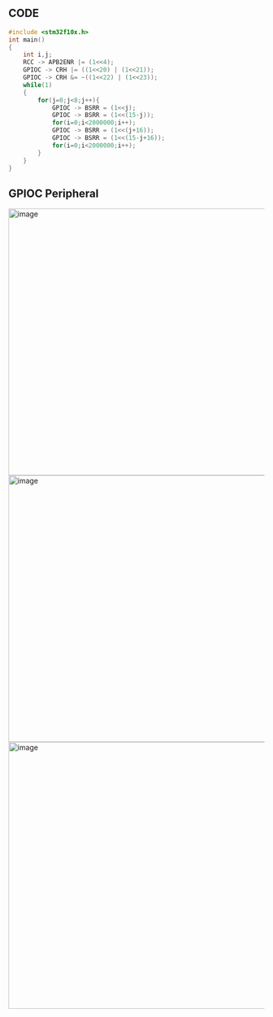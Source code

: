 ## CODE
```C
#include <stm32f10x.h>
int main()
{
	int i,j; 
	RCC -> APB2ENR |= (1<<4);
	GPIOC -> CRH |= ((1<<20) | (1<<21));
	GPIOC -> CRH &= ~((1<<22) | (1<<23));
	while(1)
	{
		for(j=0;j<8;j++){
			GPIOC -> BSRR = (1<<j);
			GPIOC -> BSRR = (1<<(15-j));
			for(i=0;i<2000000;i++);
			GPIOC -> BSRR = (1<<(j+16));
			GPIOC -> BSRR = (1<<(15-j+16));
			for(i=0;i<2000000;i++);
		}
	}
}
```

## GPIOC Peripheral 
<img width="507" height="525" alt="image" src="https://github.com/user-attachments/assets/d84bbf10-a088-4c14-9033-2c4b79176a1d" />
<img width="507" height="525" alt="image" src="https://github.com/user-attachments/assets/7f15085f-b3b7-463c-bb3a-355eb226b734" />
<img width="507" height="525" alt="image" src="https://github.com/user-attachments/assets/cc99801e-2110-4b32-ac90-b353d4dcfac9" />
